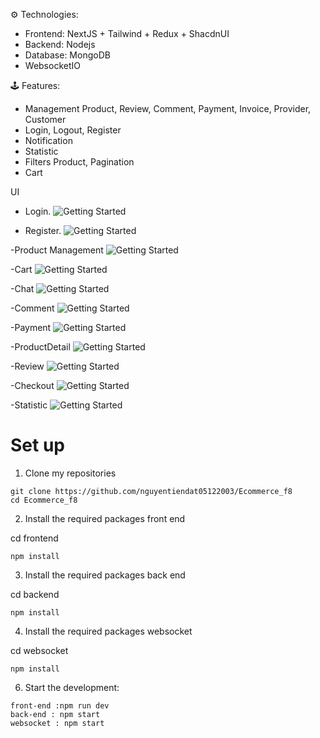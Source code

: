 ⚙️ Technologies:

- Frontend: NextJS + Tailwind + Redux + ShacdnUI
- Backend: Nodejs
- Database: MongoDB
- WebsocketIO

🕹️ Features:

- Management Product, Review, Comment, Payment, Invoice, Provider, Customer
- Login, Logout, Register
- Notification
- Statistic
- Filters Product, Pagination
- Cart

UI

- Login.
  ![Getting Started](./frontend/src/app/assets/img/show/login.png)

- Register.
  ![Getting Started](./frontend/src/app/assets/img/show/register.png)

-Product Management
![Getting Started](./frontend/src/app/assets/img/show/product.png)

-Cart
![Getting Started](./frontend/src/app/assets/img/show/cart.png)

-Chat
![Getting Started](./frontend/src/app/assets/img/show/chat.png)

-Comment
![Getting Started](./frontend/src/app/assets/img/show/comment.png)

-Payment
![Getting Started](./frontend/src/app/assets/img/show/comment.png)

-ProductDetail
![Getting Started](./frontend/src/app/assets/img/show/productDetail.png)

-Review
![Getting Started](./frontend/src/app/assets/img/show/review.png)

-Checkout
![Getting Started](./frontend/src/app/assets/img/show/thanhtoan.png)

-Statistic
![Getting Started](./frontend/src/app/assets/img/show/thongke.png)

# Set up

1. Clone my repositories

```
git clone https://github.com/nguyentiendat05122003/Ecommerce_f8
cd Ecommerce_f8
```

2. Install the required packages front end

cd frontend

```
npm install
```

3. Install the required packages back end

cd backend

```
npm install
```

4. Install the required packages websocket

cd websocket

```
npm install
```

6. Start the development:

```
front-end :npm run dev
back-end : npm start
websocket : npm start
```
